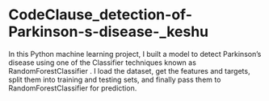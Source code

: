 # CodeClause_detection-of-Parkinson-s-disease-_keshu
In this Python machine learning project, I  built a model to detect Parkinson’s disease using one of the Classifier techniques known as RandomForestClassifier . I load  the dataset, get the features and targets, split them into training and testing sets, and finally pass them to RandomForestClassifier for prediction.
